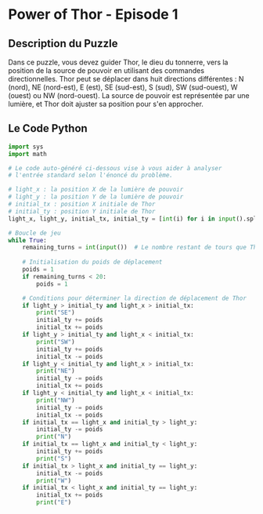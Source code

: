 # Power of Thor - Episode 1

## Description du Puzzle

Dans ce puzzle, vous devez guider Thor, le dieu du tonnerre, vers la position de la source de pouvoir en utilisant des commandes directionnelles. Thor peut se déplacer dans huit directions différentes : N (nord), NE (nord-est), E (est), SE (sud-est), S (sud), SW (sud-ouest), W (ouest) ou NW (nord-ouest). La source de pouvoir est représentée par une lumière, et Thor doit ajuster sa position pour s'en approcher.

## Le Code Python

```python
import sys
import math

# Le code auto-généré ci-dessous vise à vous aider à analyser
# l'entrée standard selon l'énoncé du problème.

# light_x : la position X de la lumière de pouvoir
# light_y : la position Y de la lumière de pouvoir
# initial_tx : position X initiale de Thor
# initial_ty : position Y initiale de Thor
light_x, light_y, initial_tx, initial_ty = [int(i) for i in input().split()]

# Boucle de jeu
while True:
    remaining_turns = int(input())  # Le nombre restant de tours que Thor peut effectuer. Ne supprimez pas cette ligne.
    
    # Initialisation du poids de déplacement
    poids = 1
    if remaining_turns < 20:
        poids = 1

    # Conditions pour déterminer la direction de déplacement de Thor
    if light_y > initial_ty and light_x > initial_tx:
        print("SE")
        initial_ty += poids
        initial_tx += poids
    if light_y > initial_ty and light_x < initial_tx:
        print("SW")
        initial_ty += poids
        initial_tx -= poids
    if light_y < initial_ty and light_x > initial_tx:
        print("NE")
        initial_ty -= poids
        initial_tx += poids
    if light_y < initial_ty and light_x < initial_tx:
        print("NW")
        initial_ty -= poids
        initial_tx -= poids
    if initial_tx == light_x and initial_ty > light_y:
        initial_ty -= poids
        print("N")
    if initial_tx == light_x and initial_ty < light_y:
        initial_ty += poids
        print("S")
    if initial_tx > light_x and initial_ty == light_y:
        initial_tx -= poids
        print("W")
    if initial_tx < light_x and initial_ty == light_y:
        initial_tx += poids
        print("E")

